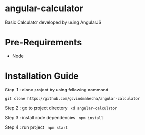 # angular-calculator
Basic Calculator developed by using AngularJS

# Pre-Requirements 
 * Node
 
# Installation Guide
 Step-1 : clone project by using following command <br />
 
  ``` git clone https://github.com/govindmahecha/angular-calculator ```
 
 Step 2 : go to project directory 
 <code> cd angular-calculator </code>
 
 Step 3 : install node dependencies 
 <code> npm install </code>
 
 Step 4 : run project
 <code> npm start </code>
